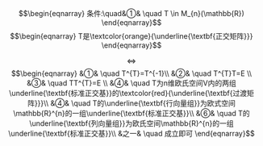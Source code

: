 $$\begin{eqnarray}
条件:\quad&①& \quad T \in M_{n}(\mathbb{R})
\end{eqnarray}$$
$$\begin{eqnarray}
T是\textcolor{orange}{\underline{\textbf{正交矩阵}}}
\end{eqnarray}$$

$$\Leftrightarrow$$
$$\begin{eqnarray}
&①& \quad T^{T}=T^{-1}\\
&②& \quad T^{T}T=E \\
&③& \quad TT^{T}=E \\
&④& \quad T为n维欧氏空间V内的两组\underline{\textbf{标准正交基}}的\textcolor{red}{\underline{\textbf{过渡矩阵}}}\\
&④& \quad T的\underline{\textbf{行向量组}}为欧式空间\mathbb{R}^{n}的一组\underline{\textbf{标准正交基}}\\
&⑥& \quad T的\underline{\textbf{列向量组}}为欧氏空间\mathbb{R}^{n}的一组\underline{\textbf{标准正交基}}\\
&之一& \quad 成立即可
\end{eqnarray}$$